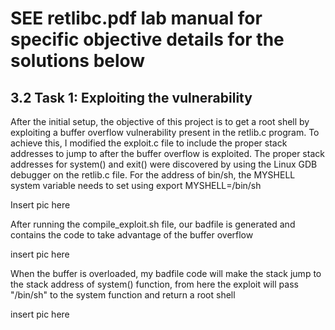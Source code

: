 # SEE retlibc.pdf lab manual for specific objective details for the solutions below


## 3.2 Task 1: Exploiting the vulnerability

After the initial setup, the objective of this project is to get a root shell by exploiting a buffer overflow vulnerability present in the retlib.c program. To achieve this, I modified the exploit.c 
file to include the proper stack addresses to jump to after the buffer overflow is exploited. The proper stack addresses for system() and exit() were discovered by using the Linux GDB debugger on the retlib.c file.
For the address of bin/sh, the MYSHELL system variable needs to set using export MYSHELL=/bin/sh


Insert pic here

After running the compile_exploit.sh file, our badfile is generated and contains the code to take advantage of the buffer overflow

insert pic here

When the buffer is overloaded, my badfile code will make the stack jump to the stack address of system() function, from here the exploit will pass "/bin/sh" to the system function and return a root shell

insert pic here
